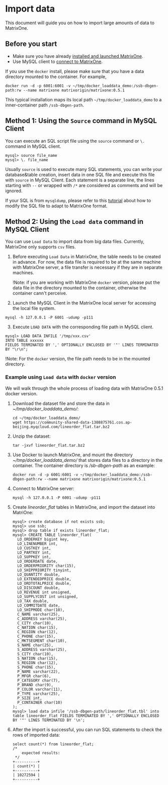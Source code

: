 # Import data

This document will guide you on how to import large amounts of data to MatrixOne.

## Before you start

- Make sure you have already [installed and launched MatrixOne](https://docs.matrixorigin.io/0.5.1/MatrixOne/Get-Started/install-standalone-matrixone/).
- Use MySQL client to [connect to MatrixOne](https://docs.matrixorigin.io/0.5.1/MatrixOne/Get-Started/connect-to-matrixone-server/). 

If you use the `docker` install, please make sure that you have a data directory mounted to the container. For example,

```T
docker run -d -p 6001:6001 -v ~/tmp/docker_loaddata_demo:/ssb-dbgen-path:rw --name matrixone matrixorigin/matrixone:0.5.1
```

This typical installation maps its local path `~/tmp/docker_loaddata_demo` to a inner-container path `/ssb-dbgen-path`.

## Method 1: Using the `Source` command in MySQL Client

You can execute an SQL script file using the `source` command or `\.` command in MySQL client. 

```
mysql> source file_name
mysql> \. file_name
```

Usually `source` is used to execute many SQL statements, you can write your database&table creation, insert data in one SQL file and execute this file with `source` in MySQL Client. Each statement is a separate line, the lines starting with `--` or wrapped with `/*`  are considered as comments and will be ignored. 

If your SQL is from `mysqldump`, please refer to this [tutorial](../../Migrate/migrate-from-mysql-to-matrixone.md) about how to modify the SQL file to adapt to MatrixOne format. 

## Method 2: Using the `Load data` command in MySQL Client

You can use `Load Data` to import data from big data files. Currently, MatrixOne only supports `csv` files.

1. Before executing `Load Data` in MatrixOne, the table needs to be created in advance. For now, the data file is required to be at the same machine with MatrixOne server, a file transfer is necessary if they are in separate machines. 

   !Note: if you are working with MatrixOne `docker` version, please put the data file in the directory mounted to the container, otherwise the container cann't perceive. 

2. Launch the MySQL Client in the MatrixOne local server for accessing the local file system. 

```
mysql -h 127.0.0.1 -P 6001 -udump -p111
```

3. Execute `LOAD DATA` with the corresponding file path in MySQL client. 

```
mysql> LOAD DATA INFILE '/tmp/xxx.csv'
INTO TABLE xxxxxx
FIELDS TERMINATED BY ',' OPTIONALLY ENCLOSED BY '"' LINES TERMINATED BY "\r\n";
```

!Note: For the `docker` version, the file path needs to be in the mounted directory.

### Example using `Load data` with `docker` version

We will walk through the whole process of loading data with MatrixOne 0.5.1 docker version.

1. Download the dataset file and store the data in *~/tmp/docker_loaddata_demo/*:

   ```
   cd ~/tmp/docker_loaddata_demo/
   wget https://community-shared-data-1308875761.cos.ap-beijing.myqcloud.com/lineorder_flat.tar.bz2
   ```

2. Unzip the dataset:

   ```
   tar -jxvf lineorder_flat.tar.bz2
   ```

3. Use Docker to launch MatrixOne, and mount the directory *~/tmp/docker_loaddata_demo/* that stores data files to a directory in the container. The container directory is */sb-dbgen-path* as an example:

   ```
   docker run -d -p 6001:6001 -v ~/tmp/docker_loaddata_demo:/ssb-dbgen-path:rw --name matrixone matrixorigin/matrixone:0.5.1
   ```

4. Connect to MatrixOne server:

   ```
   mysql -h 127.0.0.1 -P 6001 -udump -p111
   ```

5. Create *lineorder_flat* tables in MatrixOne, and import the dataset into MatriOne:

   ```
   mysql> create database if not exists ssb;
   mysql> use ssb;
   mysql> drop table if exists lineorder_flat;
   mysql> CREATE TABLE lineorder_flat(
     LO_ORDERKEY bigint key,
     LO_LINENUMBER int,
     LO_CUSTKEY int,
     LO_PARTKEY int,
     LO_SUPPKEY int,
     LO_ORDERDATE date,
     LO_ORDERPRIORITY char(15),
     LO_SHIPPRIORITY tinyint,
     LO_QUANTITY double,
     LO_EXTENDEDPRICE double,
     LO_ORDTOTALPRICE double,
     LO_DISCOUNT double,
     LO_REVENUE int unsigned,
     LO_SUPPLYCOST int unsigned,
     LO_TAX double,
     LO_COMMITDATE date,
     LO_SHIPMODE char(10),
     C_NAME varchar(25),
     C_ADDRESS varchar(25),
     C_CITY char(10),
     C_NATION char(15),
     C_REGION char(12),
     C_PHONE char(15),
     C_MKTSEGMENT char(10),
     S_NAME char(25),
     S_ADDRESS varchar(25),
     S_CITY char(10),
     S_NATION char(15),
     S_REGION char(12),
     S_PHONE char(15),
     P_NAME varchar(22),
     P_MFGR char(6),
     P_CATEGORY char(7),
     P_BRAND char(9),
     P_COLOR varchar(11),
     P_TYPE varchar(25),
     P_SIZE int,
     P_CONTAINER char(10)
   );
   mysql> load data infile '/ssb-dbgen-path/lineorder_flat.tbl' into table lineorder_flat FIELDS TERMINATED BY ',' OPTIONALLY ENCLOSED BY '"' LINES TERMINATED BY '\n';
   ```

6. After the import is successful, you can run SQL statements to check the rows of imported data:

   ```
   select count(*) from lineorder_flat;
   /*
       expected results:
    */
   +----------+
   | count(*) |
   +----------+
   | 10272594 |
   +----------+
   ```
